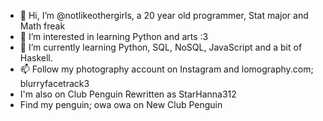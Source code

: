 - 👋 Hi, I’m @notlikeothergirls, a 20 year old programmer, Stat major and Math freak
- 👀 I’m interested in learning Python and arts :3
- 🌱 I’m currently learning Python, SQL, NoSQL, JavaScript and a bit of Haskell.
- 📫 Follow my photography account on Instagram and lomography.com; blurryfacetrack3
- I'm also on Club Penguin Rewritten as StarHanna312
- Find my penguin; owa owa on New Club Penguin

<!---
notlikeothergirls/notlikeothergirls is a ✨ special ✨ repository because its `README.md` (this file) appears on your GitHub profile.
You can click the Preview link to take a look at your changes.
--->
